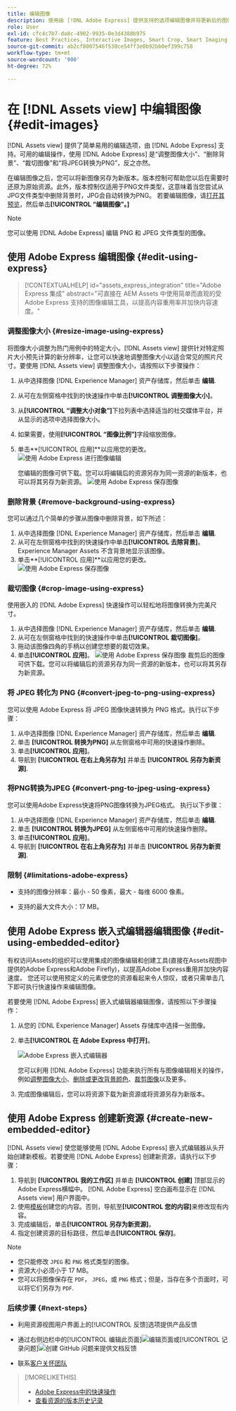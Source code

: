 ```yaml
---
title: 编辑图像
description: 使用由 [!DNL Adobe Express] 提供支持的选项编辑图像并将更新后的图像另存为版本。
role: User
exl-id: cfc4c7b7-da8c-4902-9935-0e3d4388b975
feature: Best Practices, Interactive Images, Smart Crop, Smart Imaging
source-git-commit: ab2cf8007546f538ce54ff3e0b92bb0ef399c758
workflow-type: tm+mt
source-wordcount: '900'
ht-degree: 72%

---
```


# 在 [!DNL Assets view] 中编辑图像 {#edit-images}

[!DNL Assets view] 提供了简单易用的编辑选项，由 [!DNL Adobe Express] 支持。可用的编辑操作，使用 [!DNL Adobe Express] 是“调整图像大小”、“删除背景”、“裁切图像”和“将JPEG转换为PNG”，反之亦然。

在编辑图像之后，您可以将新图像另存为新版本。版本控制可帮助您以后在需要时还原为原始资源。此外，版本控制仅适用于PNG文件类型，这意味着当您尝试从JPG文件类型中删除背景时，JPG会自动转换为PNG。 若要编辑图像，请[打开其预览](navigate-assets-view.md)，然后单击&#x200B;**[!UICONTROL “编辑图像”。]**

>[!NOTE]
>
>您可以使用 [!DNL Adobe Express] 编辑 PNG 和 JPEG 文件类型的图像。

<!--The editing actions that are available are Spot healing, Crop and straighten, Resize image, and Adjust image.-->

## 使用 Adobe Express 编辑图像 {#edit-using-express}

>[!CONTEXTUALHELP]
>id="assets_express_integration"
>title="Adobe Express 集成"
>abstract="可直接在 AEM Assets 中使用简单而直观的受 Adobe Express 支持的图像编辑工具，以提高内容重用率并加快内容速度。"

### 调整图像大小 {#resize-image-using-express}

将图像大小调整为热门用例中的特定大小。[!DNL Assets view] 提供针对特定照片大小预先计算的新分辨率，让您可以快速地调整图像大小以适合常见的照片尺寸。要使用 [!DNL Assets view] 调整图像大小，请按照以下步骤操作：

1. 从中选择图像 [!DNL Experience Manager] 资产存储库，然后单击 **编辑**.
2. 从可在左侧窗格中找到的快速操作中单击&#x200B;**[!UICONTROL 调整图像大小]**。
3. 从&#x200B;**[!UICONTROL “调整大小对象”]**&#x200B;下拉列表中选择适当的社交媒体平台，并从显示的选项中选择图像大小。
4. 如果需要，使用&#x200B;**[!UICONTROL “图像比例”]**&#x200B;字段缩放图像。
5. 单击&#x200B;**[!UICONTROL 应用]**以应用您的更改。
   ![使用 Adobe Express 进行图像编辑](assets/adobe-express-resize-image.png)

   您编辑的图像可供下载。您可以将编辑后的资源另存为同一资源的新版本，也可以将其另存为新资源。
   ![使用 Adobe Express 保存图像](assets/adobe-express-resize-save.png)

### 删除背景 {#remove-background-using-express}

您可以通过几个简单的步骤从图像中删除背景，如下所述：

1. 从中选择图像 [!DNL Experience Manager] 资产存储库，然后单击 **编辑**.
2. 从可在左侧窗格中找到的快速操作中单击&#x200B;**[!UICONTROL 去除背景]**。Experience Manager Assets 不含背景地显示该图像。
3. 单击&#x200B;**[!UICONTROL 应用]**以应用您的更改。
   ![使用 Adobe Express 保存图像](assets/adobe-express-remove-background.png)

### 裁切图像 {#crop-image-using-express}

使用嵌入的 [!DNL Adobe Express] 快速操作可以轻松地将图像转换为完美尺寸。

1. 从中选择图像 [!DNL Experience Manager] 资产存储库，然后单击 **编辑**.
2. 从可在左侧窗格中找到的快速操作中单击&#x200B;**[!UICONTROL 裁切图像]**。
3. 拖动该图像四角的手柄以创建您想要的裁切效果。
4. 单击&#x200B;**[!UICONTROL 应用]**。
   ![使用 Adobe Express 保存图像](assets/adobe-express-crop-image.png)
裁剪后的图像可供下载。您可以将编辑后的资源另存为同一资源的新版本，也可以将其另存为新资源。

### 将 JPEG 转化为 PNG {#convert-jpeg-to-png-using-express}

您可以使用 Adobe Express 将 JPEG 图像快速转换为 PNG 格式。执行以下步骤：

1. 从中选择图像 [!DNL Experience Manager] 资产存储库，然后单击 **编辑**.
2. 单击 **[!UICONTROL 转换为PNG]** 从左侧窗格中可用的快速操作删除。
   <!--![Convert to PNG with Adobe Express](/help/using/assets/adobe-express-convert-image.png)-->
3. 单击&#x200B;**[!UICONTROL 应用]**。
4. 导航到 **[!UICONTROL 在右上角另存为]** 并单击 **[!UICONTROL 另存为新资源]**.

### 将PNG转换为JPEG {#convert-png-to-jpeg-using-express}

您可以使用Adobe Express快速将PNG图像转换为JPEG格式。 执行以下步骤：

1. 从中选择图像 [!DNL Experience Manager] 资产存储库，然后单击 **编辑**.
2. 单击 **[!UICONTROL 转换为JPEG]** 从左侧窗格中可用的快速操作删除。
3. 单击&#x200B;**[!UICONTROL 应用]**。
4. 导航到 **[!UICONTROL 在右上角另存为]** 并单击 **[!UICONTROL 另存为新资源]**.

### 限制 {#limitations-adobe-express}

* 支持的图像分辨率：最小 - 50 像素，最大 - 每维 6000 像素。

* 支持的最大文件大小：17 MB。

## 使用 Adobe Express 嵌入式编辑器编辑图像 {#edit-using-embedded-editor}

有权访问Assets的组织可以使用集成的图像编辑和创建工具(直接在Assets视图中提供的Adobe Express和Adobe Firefly)，以提高Adobe Express重用并加快内容速度。 您还可以使用预定义的元素使您的资源看起来令人惊叹，或者只需单击几下即可执行快速操作来编辑图像。

若要使用 [!DNL Adobe Express] 嵌入式编辑器编辑图像，请按照以下步骤操作：

1. 从您的 [!DNL Experience Manager] Assets 存储库中选择一张图像。
1. 单击&#x200B;**[!UICONTROL 在 Adobe Express 中打开]**。

   ![Adobe Express 嵌入式编辑器](assets/embedded-editor.png)

   您可以利用 [!DNL Adobe Express] 功能来执行所有与图像编辑相关的操作，例如[调整图像大小](https://helpx.adobe.com/cn/express/using/resize-image.html)、[删除或更改背景颜色](https://helpx.adobe.com/cn/express/using/remove-background.html)、[裁剪图像](https://helpx.adobe.com/cn/express/using/crop-image.html)以及更多。

1. 完成图像编辑后，您可以将资源下载为新资源或将资源另存为新版本。

## 使用 Adobe Express 创建新资源 {#create-new-embedded-editor}

[!DNL Assets view] 使您能够使用 [!DNL Adobe Express] 嵌入式编辑器从头开始创建新模板。若要使用 [!DNL Adobe Express] 创建新资源，请执行以下步骤：

1. 导航到 **[!UICONTROL 我的工作区]** 并单击 **[!UICONTROL 创建]** 顶部显示的Adobe Express横幅中。 [!DNL Adobe Express] 空白画布显示在 [!DNL Assets view] 用户界面中。
1. 使用[模板](https://helpx.adobe.com/cn/express/using/work-with-templates.html)创建您的内容。否则，导航至&#x200B;**[!UICONTROL 您的内容]**&#x200B;来修改现有内容。
1. 完成编辑后，单击&#x200B;**[!UICONTROL 另存为新资源]**。
1. 指定创建资源的目标路径，然后单击&#x200B;**[!UICONTROL 保存]**。

>[!NOTE]
>
>* 您只能修改 `JPEG` 和 `PNG` 格式类型的图像。
>* 资源大小必须小于 17 MB。
>* 您可以将图像保存在 `PDF`， `JPEG`，或 `PNG` 格式；但是，当存在多个页面时，可以将它们另存为 `PDF`.

<!--
## Edit images using [!DNL Adobe Photoshop Express] {#edit-using-photoshop-express}

<!--
After editing an image, you can save the new image as a new version. Versioning helps you to revert to the original asset later, if needed. To edit an image, [open its preview](navigate-assets-view.md#preview-assets) and click **[!UICONTROL Edit Image]** ![edit icon](assets/do-not-localize/edit-icon.png) from the rail on the right.

![Options to edit an image](assets/edit-image2.png)

*Figure: The options to edit images are powered by [!DNL Adobe Photoshop Express].*
-->
<!--
### Touch up images {#spot-heal-images-using-photoshop-express}

If there are minor spots or small objects on an image, you can edit and remove the spots using the spot healing feature provided by Adobe Photoshop.

The brush samples the retouched area and makes the repaired pixels blend seamlessly into the rest of the image. Use a brush size that is only slightly larger than the spot you want to fix.

![Spot healing edit option](assets/edit-spot-healing.png)

<!-- 
TBD: See if we should give backlinks to PS docs for these concepts.
For more information about how Spot Healing works in Photoshop, see [retouching and repairing photos](https://helpx.adobe.com/photoshop/using/retouching-repairing-images.html). 
-->
<!-- 
### Crop and straighten images {#crop-straighten-images-using-photoshop-express}

Using the crop and straighten option that you can do basic cropping, rotate image, flip it horizontally or vertically, and crop it to dimensions suitable for popular social media websites.

To save your edits, click **[!UICONTROL Crop Image]**. After editing, you can save the new image as a version.

![Option to crop and straighten](assets/edit-crop-straighten.png)

Many default options let you crop your image to the best proportions that fit various social media profiles and posts.

### Resize image {#resize-image-using-photoshop-express}

You can view the common photo sizes in centimeters or inches to know the dimensions. By default, the resizing method retains the aspect ratio. To manually override the aspect ratio, click ![](assets/do-not-localize/lock-closed-icon.png).

Enter the dimensions and click **[!UICONTROL Resize Image]** to resize the image. Before you save the changes as a version, you can either undo all the changes done before saving by clicking [!UICONTROL Undo] or you can change the specific step in the editing process by clicking [!UICONTROL Revert].

![Options when resizing an image](assets/resize-image.png)

### Adjust image {#adjust-image-using-photoshop-express}

[!DNL Assets view] lets you adjust the color, tone, contrast, and more, with just a few clicks. Click **[!UICONTROL Adjust image]** in the edit window. The following options are available in the right sidebar:

* **Popular**: [!UICONTROL High Contrast & Detail], [!UICONTROL Desaturated Contrast], [!UICONTROL Aged Photo], [!UICONTROL B&W Soft], and [!UICONTROL B&W Sepia Tone].
* **Color**: [!UICONTROL Natural], [!UICONTROL Bright], [!UICONTROL High Contrast], [!UICONTROL High Contrast & Detail], [!UICONTROL Vivid], and [!UICONTROL Matte].
* **Creative**: [!UICONTROL Desaturated Contrast], [!UICONTROL Cool Light], [!UICONTROL Turquoise & Red], [!UICONTROL Soft Mist], [!UICONTROL Vintage Instant], [!UICONTROL Warm Contrast], [!UICONTROL Flat & Green], [!UICONTROL Red Lift Matte], [!UICONTROL Warm Shadows], and [!UICONTROL Aged Photo].
* **B&W**: [!UICONTROL B&W Landscape], [!UICONTROL B&W High Contrast], [!UICONTROL B&W Punch], [!UICONTROL B&W Low Contrast], [!UICONTROL B&W Flat], [!UICONTROL B&W Soft], [!UICONTROL B&W Infrared], [!UICONTROL B&W Selenium Tone], [!UICONTROL B&W Sepia Tone], and [!UICONTROL B&W Split Tone].
* **Vignetting**: [!UICONTROL None], [!UICONTROL Light], [!UICONTROL Medium], and [!UICONTROL Heavy].

![Adjust image by editing](assets/adjust-image.png)

<!--
TBD: Insert a video of the available social media options.
-->

### 后续步骤 {#next-steps}

* 利用资源视图用户界面上的[!UICONTROL 反馈]选项提供产品反馈

* 通过右侧边栏中的[!UICONTROL 编辑此页面]![编辑页面](assets/do-not-localize/edit-page.png)或[!UICONTROL 记录问题]![创建 GitHub 问题](assets/do-not-localize/github-issue.png)来提供文档反馈

* 联系[客户关怀团队](https://experienceleague.adobe.com/?support-solution=General#support)

>[!MORELIKETHIS]
>
>* [Adobe Express中的快速操作](https://helpx.adobe.com/cn/express/using/resize-image.html)
>* [查看资源的版本历史记录](navigate-assets-view.md)
